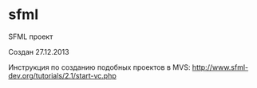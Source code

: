 sfml
====

SFML проект

Создан 27.12.2013

Инструкция по созданию подобных проектов в MVS:
http://www.sfml-dev.org/tutorials/2.1/start-vc.php
